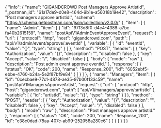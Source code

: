 {
  "info": {
    "name": "GIGANDCROWD Post Managers Approve Artistid",
    "_postman_id": "61a17de9-d0e8-464d-9b1e-a56018b19e42",
    "description": "Post managers approve artistid.",
    "schema": "https://schema.getpostman.com/json/collection/v2.0.0/"
  },
  "item": [
    {
      "name": "Admin",
      "item": [
        {
          "id": "9713d8f0-d4c4-4388-a7bc-fa40b2615159",
          "name": "postApiV1AdminEventApproveEvent",
          "request": {
            "url": {
              "protocol": "http",
              "host": "gigandcrowd.com",
              "path": [
                "api/v1/admin/event/approve/:eventId"
              ],
              "variable": [
                {
                  "id": "eventId",
                  "value": "{}",
                  "type": "string"
                }
              ]
            },
            "method": "POST",
            "header": [
              {
                "key": "Authorization",
                "value": "{}",
                "description": "",
                "disabled": false
              },
              {
                "key": "Accept",
                "value": "*/*",
                "disabled": false
              }
            ],
            "body": {
              "mode": "raw"
            },
            "description": "Post admin event approve eventid."
          },
          "response": [
            {
              "status": "OK",
              "code": 200,
              "name": "Response_200",
              "id": "6052ebf5-ebbe-4760-b24a-5e2f87bf9e84"
            }
          ]
        }
      ]
    },
    {
      "name": "Managers",
      "item": [
        {
          "id": "0cecbae9-77c1-4878-ae35-97b00f133c59",
          "name": "postApiV1ManagersApproveArtist",
          "request": {
            "url": {
              "protocol": "http",
              "host": "gigandcrowd.com",
              "path": [
                "api/v1/managers/approve/:artistId"
              ],
              "variable": [
                {
                  "id": "artistId",
                  "value": "{}",
                  "type": "string"
                }
              ]
            },
            "method": "POST",
            "header": [
              {
                "key": "Authorization",
                "value": "{}",
                "description": "",
                "disabled": false
              },
              {
                "key": "Accept",
                "value": "*/*",
                "disabled": false
              }
            ],
            "body": {
              "mode": "raw"
            },
            "description": "Post managers approve artistid."
          },
          "response": [
            {
              "status": "OK",
              "code": 200,
              "name": "Response_200",
              "id": "c38c0dad-78aa-407c-ab99-252058a280c6"
            }
          ]
        }
      ]
    }
  ]
}